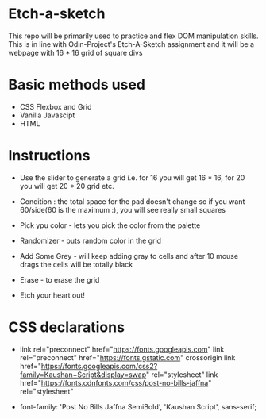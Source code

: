 # Etch-a-sketch
This repo will be primarily used to practice and flex DOM manipulation skills. This is in line with Odin-Project's Etch-A-Sketch assignment and it will be a webpage with 16 * 16 grid of square divs

# Basic methods used
- CSS Flexbox and Grid
- Vanilla Javascipt
- HTML

# Instructions
 - Use the slider to generate a grid i.e. for 16 you will get 16 * 16, for 20 you will get 20 * 20 grid etc.

 - Condition : the total space for the pad doesn't change so if you want 60/side(60 is the maximum :), you will see really small squares

 - Pick ypu color - lets you pick the color from the palette

 - Randomizer - puts random color in the grid 

 - Add Some Grey - will keep adding gray to cells and after 10 mouse drags the cells will be totally black

 - Erase - to erase the grid

 - Etch your heart out!

 # CSS declarations

 -   link rel="preconnect" href="https://fonts.googleapis.com"
     link rel="preconnect" href="https://fonts.gstatic.com" crossorigin
     link href="https://fonts.googleapis.com/css2?family=Kaushan+Script&display=swap" rel="stylesheet"
     link href="https://fonts.cdnfonts.com/css/post-no-bills-jaffna" rel="stylesheet"

 - font-family: 'Post No Bills Jaffna SemiBold', 'Kaushan Script', sans-serif;
